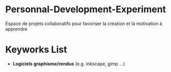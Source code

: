 # Personnal-Development-Experiment
Espace de projets collaboratifs pour favoriser la création et la motivation à apprendre


# Keyworks List 

+ **Logiciels graphisme/rendus** (e.g. inkscape, gimp ...)




